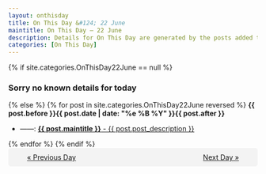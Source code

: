 ```yaml
---
layout: onthisday
title: On This Day &#124; 22 June
maintitle: On This Day — 22 June
description: Details for On This Day are generated by the posts added to the website so the content is subject to changes/updates over time.
categories: [On This Day]
---
```


{% if site.categories.OnThisDay22June == null %}
<h3>Sorry no known details for today</h3>
{% else %}
{% for post in site.categories.OnThisDay22June reversed %}
<strong>{{ post.before }}{{ post.date | date: "%e %B %Y" }}{{ post.after }}</strong>
<ul>
<li> ——: <a class="{{ post.class }}" href="{{ post.url }}"><strong>{{ post.maintitle }}</strong> - {{ post.post_description }}</a></li>
</ul>
{% endfor %}
{% endif %}
<br />
<div style="background-color: #f3f3f3; padding: 10px; border-radius: 5px; text-align: center; display: flex; justify-content: space-evenly;">
<a href="/onthisday/06/06-21">« Previous Day</a>
<span style="visibility:hidden;">[ Visit Leap Year February 29 ]</span>
<a href="/onthisday/06/06-23">Next Day »</a>
</div>
